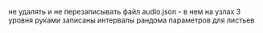 не удалять и не перезаписывать файл audio.json - в нем на узлах 3 уровня руками записаны интервалы рандома параметров для листьев